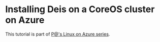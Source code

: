 # Installing Deis on a CoreOS cluster on Azure

This tutorial is part of [P@'s Linux on Azure series](/).
